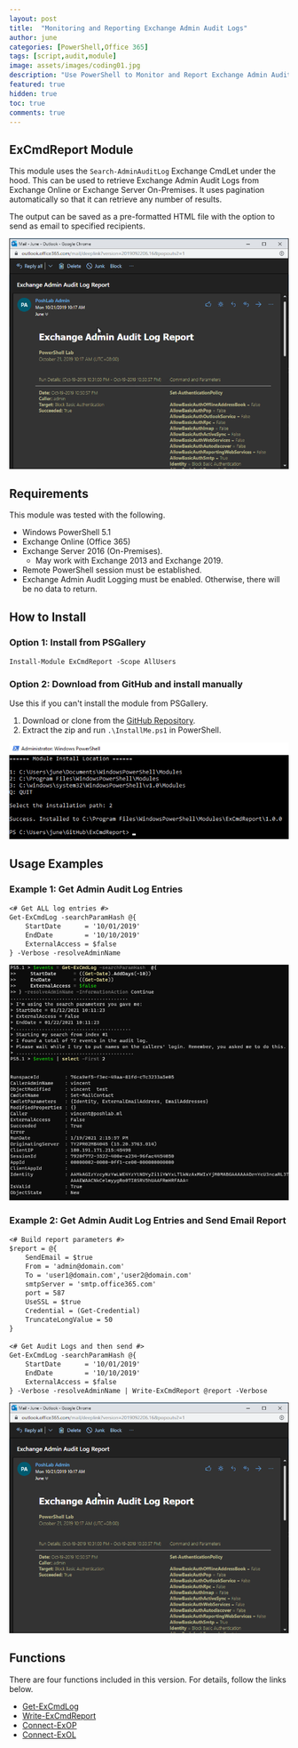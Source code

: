 ```yaml
---
layout: post
title:  "Monitoring and Reporting Exchange Admin Audit Logs"
author: june
categories: [PowerShell,Office 365]
tags: [script,audit,module]
image: assets/images/coding01.jpg
description: "Use PowerShell to Monitor and Report Exchange Admin Audit Logs"
featured: true
hidden: true
toc: true
comments: true
---
```

## ExCmdReport Module

This module uses the `Search-AdminAuditLog` Exchange CmdLet under the hood. This can be used to retrieve Exchange Admin Audit Logs from Exchange Online or Exchange Server On-Premises. It uses pagination automatically so that it can retrieve any number of results.

The output can be saved as a pre-formatted HTML file with the option to send as email to specified recipients.

![Sample Email Report](https://raw.githubusercontent.com/junecastillote/ExCmdReport/master/images/SampleEmailReport.png)

## Requirements

This module was tested with the following.

* Windows PowerShell 5.1
* Exchange Online (Office 365)
* Exchange Server 2016 (On-Premises).
  * May work with Exchange 2013 and Exchange 2019.
* Remote PowerShell session must be established.
* Exchange Admin Audit Logging must be enabled. Otherwise, there will be no data to return.

## How to Install

### Option 1: Install from PSGallery

    Install-Module ExCmdReport -Scope AllUsers

### Option 2: Download from GitHub and install manually

Use this if you can't install the module from PSGallery.

1. Download or clone from the [GitHub Repository](https://raw.githubusercontent.com/junecastillote/ExCmdReport).
2. Extract the zip and run `.\InstallMe.ps1` in PowerShell.

![Install Selection](https://raw.githubusercontent.com/junecastillote/ExCmdReport/master/images/SampleInstall.png)

## Usage Examples

### Example 1: Get Admin Audit Log Entries

    <# Get ALL log entries #>
    Get-ExCmdLog -searchParamHash @{
        StartDate      = '10/01/2019'
        EndDate        = '10/10/2019'
        ExternalAccess = $false
    } -Verbose -resolveAdminName

![Get Admin Audit Log Entries](https://raw.githubusercontent.com/junecastillote/ExCmdReport/master/images/SampleOutput01.png)

### Example 2: Get Admin Audit Log Entries and Send Email Report

    <# Build report parameters #>
    $report = @{
        SendEmail = $true
        From = 'admin@domain.com'
        To = 'user1@domain.com','user2@domain.com'
        smtpServer = 'smtp.office365.com'
        port = 587
        UseSSL = $true
        Credential = (Get-Credential)
        TruncateLongValue = 50
    }

    <# Get Audit Logs and then send #>
    Get-ExCmdLog -searchParamHash @{
        StartDate      = '10/01/2019'
        EndDate        = '10/10/2019'
        ExternalAccess = $false
    } -Verbose -resolveAdminName | Write-ExCmdReport @report -Verbose

![Get Admin Audit Log Entries and Send Email Report](https://raw.githubusercontent.com/junecastillote/ExCmdReport/master/images/SampleEmailReport.png)

## Functions

There are four functions included in this version. For details, follow the links below.

* [Get-ExCmdLog](https://raw.githubusercontent.com/junecastillote/ExCmdReport/master/Doc/Get-ExCmdLog.md)
* [Write-ExCmdReport](https://raw.githubusercontent.com/junecastillote/ExCmdReport/master/Doc/Write-ExCmdReport.md)
* [Connect-ExOP](https://raw.githubusercontent.com/junecastillote/ExCmdReport/master/Doc/Connect-ExOP.md)
* [Connect-ExOL](https://raw.githubusercontent.com/junecastillote/ExCmdReport/master/Doc/Connect-ExOL.md)
